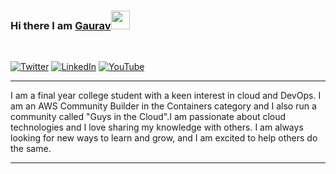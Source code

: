 ### Hi there I am [Gaurav](https://linkfree.io/gauravrattan)<img src="https://raw.githubusercontent.com/MartinHeinz/MartinHeinz/master/wave.gif" width="30px">
<br/>

[![Twitter](https://img.shields.io/badge/Twitter-%231DA1F2.svg?style=for-the-badge&logo=Twitter&logoColor=white)](https://twitter.com/gauravrattan48)
[![LinkedIn](https://img.shields.io/badge/linkedin-%230077B5.svg?style=for-the-badge&logo=linkedin&logoColor=white)](https://www.linkedin.com/in/gaurav-rattan-b6316b204/)
[![YouTube](https://img.shields.io/badge/YouTube-%23FF0000.svg?style=for-the-badge&logo=YouTube&logoColor=white)](https://www.youtube.com/channel/UCLSi5jfe-FxK3X4dVWrcK6w)


---

I am a final year college student with a keen interest in cloud and DevOps. I am an AWS Community Builder in the Containers category and I also run a community called "Guys in the Cloud".I am passionate about cloud technologies and I love sharing my knowledge with others. I am always looking for new ways to learn and grow, and I am excited to help others do the same.

---
